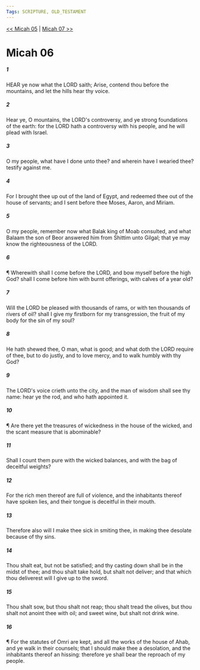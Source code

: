 ```yaml
---
Tags: SCRIPTURE, OLD_TESTAMENT
---
```


[<< Micah 05](OLD_TESTAMENT/33_Micah/Micah_05.md) | [Micah 07 >>](OLD_TESTAMENT/33_Micah/Micah_07.md)

# Micah 06

##### 1
 HEAR ye now what the LORD saith; Arise, contend thou before the mountains, and let the hills hear thy voice.
##### 2
 Hear ye, O mountains, the LORD's controversy, and ye strong foundations of the earth: for the LORD hath a controversy with his people, and he will plead with Israel.
##### 3
 O my people, what have I done unto thee?  and wherein have I wearied thee?  testify against me.
##### 4
 For I brought thee up out of the land of Egypt, and redeemed thee out of the house of servants; and I sent before thee Moses, Aaron, and Miriam.
##### 5
 O my people, remember now what Balak king of Moab consulted, and what Balaam the son of Beor answered him from Shittim unto Gilgal; that ye may know the righteousness of the LORD.
##### 6
 ¶ Wherewith shall I come before the LORD, and bow myself before the high God?  shall I come before him with burnt offerings, with calves of a year old?
##### 7
 Will the LORD be pleased with thousands of rams, or with ten thousands of rivers of oil?  shall I give my firstborn for my transgression, the fruit of my body for the sin of my soul?
##### 8
 He hath shewed thee, O man, what is good; and what doth the LORD require of thee, but to do justly, and to love mercy, and to walk humbly with thy God?
##### 9
 The LORD's voice crieth unto the city, and the man of wisdom shall see thy name: hear ye the rod, and who hath appointed it.
##### 10
 ¶ Are there yet the treasures of wickedness in the house of the wicked, and the scant measure that is abominable?
##### 11
 Shall I count them pure with the wicked balances, and with the bag of deceitful weights?
##### 12
 For the rich men thereof are full of violence, and the inhabitants thereof have spoken lies, and their tongue is deceitful in their mouth.
##### 13
 Therefore also will I make thee sick in smiting thee, in making thee desolate because of thy sins.
##### 14
 Thou shalt eat, but not be satisfied; and thy casting down shall be in the midst of thee; and thou shalt take hold, but shalt not deliver; and that which thou deliverest will I give up to the sword.
##### 15
 Thou shalt sow, but thou shalt not reap; thou shalt tread the olives, but thou shalt not anoint thee with oil; and sweet wine, but shalt not drink wine.
##### 16
 ¶ For the statutes of Omri are kept, and all the works of the house of Ahab, and ye walk in their counsels; that I should make thee a desolation, and the inhabitants thereof an hissing: therefore ye shall bear the reproach of my people.
